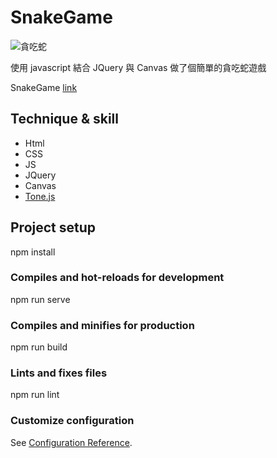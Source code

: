 # SnakeGame
![貪吃蛇](https://i.imgur.com/GLc6peh.jpg)

使用 javascript 結合 JQuery 與 Canvas 做了個簡單的貪吃蛇遊戲

SnakeGame [link](https://q1124.github.io/snackGame/#/)

## Technique & skill
* Html
* CSS
* JS
* JQuery
* Canvas
* [Tone.js](https://tonejs.github.io/)


## Project setup
npm install

### Compiles and hot-reloads for development
npm run serve

### Compiles and minifies for production
npm run build

### Lints and fixes files
npm run lint

### Customize configuration
See [Configuration Reference](https://cli.vuejs.org/config/).